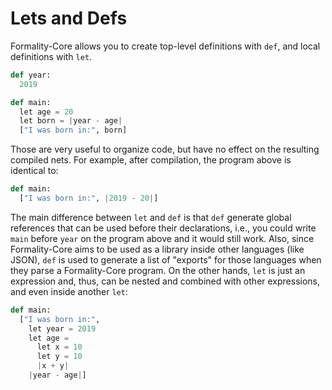# Lets and Defs

Formality-Core allows you to create top-level definitions with `def`, and local definitions with `let`.

```python
def year:
  2019

def main:
  let age = 20
  let born = |year - age|
  ["I was born in:", born]
```

Those are very useful to organize code, but have no effect on the resulting compiled nets. For example, after compilation, the program above is identical to:

```python
def main:
  ["I was born in:", |2019 - 20|]
```

The main difference between `let` and `def` is that `def` generate global references that can be used before their declarations, i.e., you could write `main` before `year` on the program above and it would still work. Also, since Formality-Core aims to be used as a library inside other languages (like JSON), `def` is used to generate a list of "exports" for those languages when they parse a Formality-Core program. On the other hands, `let` is just an expression and, thus, can be nested and combined with other expressions, and even inside another `let`:

```python
def main:
  ["I was born in:",
    let year = 2019
    let age =
      let x = 10
      let y = 10
      |x + y|
    |year - age|]
``` 